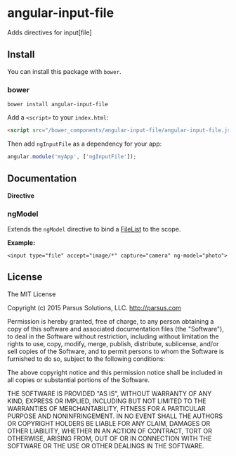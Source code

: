 # angular-input-file
Adds directives for input[file]

## Install

You can install this package with `bower`.

### bower

```shell
bower install angular-input-file
```

Add a `<script>` to your `index.html`:

```html
<script src="/bower_components/angular-input-file/angular-input-file.js"></script>
```

Then add `ngInputFile` as a dependency for your app:

```javascript
angular.module('myApp', ['ngInputFile']);
```

## Documentation

**Directive**

### ngModel
Extends the `ngModel` directive to bind a
[FileList](https://developer.mozilla.org/en-US/docs/Web/API/FileList) to the
scope.

**Example:**

```
<input type="file" accept="image/*" capture="camera" ng-model="photo">
```

## License

The MIT License

Copyright (c) 2015 Parsus Solutions, LLC. http://parsus.com

Permission is hereby granted, free of charge, to any person obtaining a copy
of this software and associated documentation files (the "Software"), to deal
in the Software without restriction, including without limitation the rights
to use, copy, modify, merge, publish, distribute, sublicense, and/or sell
copies of the Software, and to permit persons to whom the Software is
furnished to do so, subject to the following conditions:

The above copyright notice and this permission notice shall be included in
all copies or substantial portions of the Software.

THE SOFTWARE IS PROVIDED "AS IS", WITHOUT WARRANTY OF ANY KIND, EXPRESS OR
IMPLIED, INCLUDING BUT NOT LIMITED TO THE WARRANTIES OF MERCHANTABILITY,
FITNESS FOR A PARTICULAR PURPOSE AND NONINFRINGEMENT. IN NO EVENT SHALL THE
AUTHORS OR COPYRIGHT HOLDERS BE LIABLE FOR ANY CLAIM, DAMAGES OR OTHER
LIABILITY, WHETHER IN AN ACTION OF CONTRACT, TORT OR OTHERWISE, ARISING FROM,
OUT OF OR IN CONNECTION WITH THE SOFTWARE OR THE USE OR OTHER DEALINGS IN
THE SOFTWARE.
